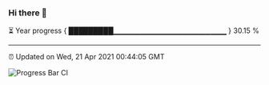 ### Hi there 👋

⏳ Year progress { █████████▁▁▁▁▁▁▁▁▁▁▁▁▁▁▁▁▁▁▁▁▁ } 30.15 %

---

⏰ Updated on Wed, 21 Apr 2021 00:44:05 GMT

![Progress Bar CI](https://github.com/liununu/liununu/workflows/Progress%20Bar%20CI/badge.svg)
